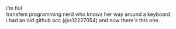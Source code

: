 i'm fail  
transfem programming nerd who knows her way around a keyboard  
i had an old github acc (@s12227054) and now there's this one.  

